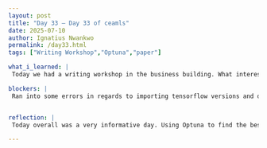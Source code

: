 ```yaml
---
layout: post
title: "Day 33 – Day 33 of ceamls"
date: 2025-07-10
author: Ignatius Nwankwo
permalink: /day33.html
tags: ["Writing Workshop","Optuna","paper"]

what_i_learned: |
 Today we had a writing workshop in the business building. What interested me most was the linguistics aspect, like how the length of english words doesn't make it any more complex to foreign speakers but rather the similarity. For example, Spanish speakers are more familiar with the words, "cerebral" and "altitude" because of their latin roots as opposed to the words "brain" and "volume". Since, I am currently learning another language, I find these facts to be very insightful and I feel like it opens me up to newer ways of thinking. I feel like we as English speakers are very biased towards our language. I do like writing, but in the sense of creative avenues like journalling. When it comes to academic or research purposes, I like to write about the aspects im interested in. After lunch, I ran efficentnet b4 using optuna. This will take incredibly long, probably over a day. I also made updates to the shared research paper.

blockers: |
 Ran into some errors in regards to importing tensorflow versions and dependencies which I was able to resolve. I found out that Optuna will take incredibly long to run, therefore I may only have enough time to train EfficientNetB4 only. 


reflection: |
 Today overall was a very informative day. Using Optuna to find the best parameters to use for my models is making the research interesting again cause before it just felt like I was arbitrarily testing out different hyperparameters but now it feels like im getting somewhere again. If time permits, I might even retry the lighter models to see if I receive similar or better results along with the heavier models B5-B7. I feel like I have much more to write in our paper now.

---
```

